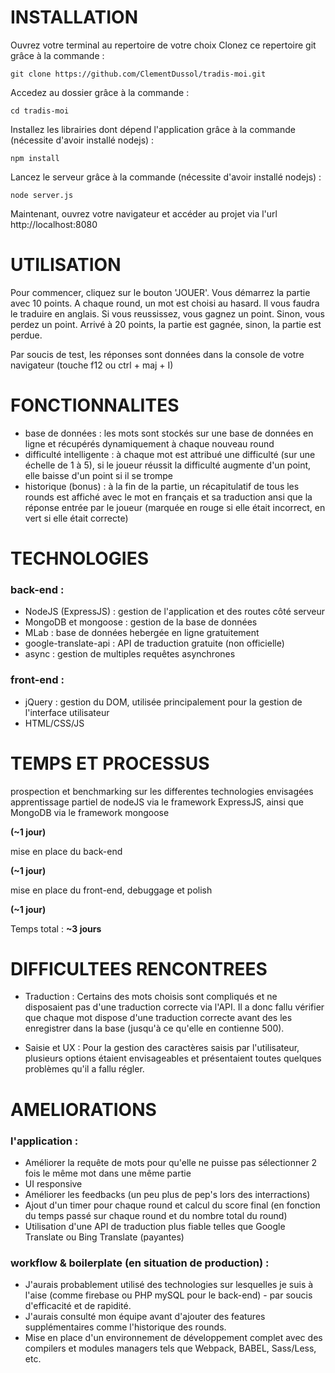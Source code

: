 # INSTALLATION

Ouvrez votre terminal au repertoire de votre choix
Clonez ce repertoire git grâce à la commande :
```
git clone https://github.com/ClementDussol/tradis-moi.git
```

Accedez au dossier grâce à la commande :
```
cd tradis-moi
```

Installez les librairies dont dépend l'application grâce à la commande (nécessite d'avoir installé nodejs) :
```
npm install
```

Lancez le serveur grâce à la commande (nécessite d'avoir installé nodejs) :
```
node server.js
```

Maintenant, ouvrez votre navigateur et accéder au projet via l'url http://localhost:8080

# UTILISATION

Pour commencer, cliquez sur le bouton 'JOUER'.
Vous démarrez la partie avec 10 points.
A chaque round, un mot est choisi au hasard. Il vous faudra le traduire en anglais.
Si vous reussissez, vous gagnez un point. Sinon, vous perdez un point.
Arrivé à 20 points, la partie est gagnée, sinon, la partie est perdue.

Par soucis de test, les réponses sont données dans la console de votre navigateur (touche f12 ou ctrl + maj + I)

# FONCTIONNALITES

* base de données : les mots sont stockés sur une base de données en ligne et récupérés dynamiquement à chaque nouveau round
* difficulté intelligente : à chaque mot est attribué une difficulté (sur une échelle de 1 à 5), si le joueur réussit la difficulté augmente d'un point, elle baisse d'un point si il se trompe
* historique (bonus) : à la fin de la partie, un récapitulatif de tous les rounds est affiché avec le mot en français et sa traduction ansi que la réponse entrée par le joueur (marquée en rouge si elle était incorrect, en vert si elle était correcte)

# TECHNOLOGIES

### back-end :

* NodeJS (ExpressJS) : gestion de l'application et des routes côté serveur
* MongoDB et mongoose : gestion de la base de données
* MLab : base de données hebergée en ligne gratuitement
* google-translate-api : API de traduction gratuite (non officielle)
* async : gestion de multiples requêtes asynchrones

### front-end :

* jQuery : gestion du DOM, utilisée principalement pour la gestion de l'interface utilisateur
* HTML/CSS/JS

# TEMPS ET PROCESSUS

prospection et benchmarking sur les differentes technologies envisagées
apprentissage partiel de nodeJS via le framework ExpressJS, ainsi que MongoDB via le framework mongoose

**(~1 jour)**

mise en place du back-end

**(~1 jour)**

mise en place du front-end, debuggage et polish

**(~1 jour)**

Temps total : **~3 jours**

# DIFFICULTEES RENCONTREES

* Traduction : Certains des mots choisis sont compliqués et ne disposaient pas d'une traduction correcte via l'API. Il a donc fallu vérifier que chaque mot dispose d'une traduction correcte avant des les enregistrer dans la base (jusqu'à ce qu'elle en contienne 500).

* Saisie et UX : Pour la gestion des caractères saisis par l'utilisateur, plusieurs options étaient envisageables et présentaient toutes quelques problèmes qu'il a fallu régler.  

# AMELIORATIONS

### l'application : 

* Améliorer la requête de mots pour qu'elle ne puisse pas sélectionner 2 fois le même mot dans une même partie
* UI responsive
* Améliorer les feedbacks (un peu plus de pep's lors des interractions)
* Ajout d'un timer pour chaque round et calcul du score final (en fonction du temps passé sur chaque round et du nombre total du round)
* Utilisation d'une API de traduction plus fiable telles que Google Translate ou Bing Translate (payantes)

### workflow & boilerplate (en situation de production) :

* J'aurais probablement utilisé des technologies sur lesquelles je suis à l'aise (comme firebase ou PHP mySQL pour le back-end) - par soucis d'efficacité et de rapidité.
* J'aurais consulté mon équipe avant d'ajouter des features supplémentaires comme l'historique des rounds.
* Mise en place d'un environnement de développement complet avec des compilers et modules managers tels que Webpack, BABEL, Sass/Less, etc.
